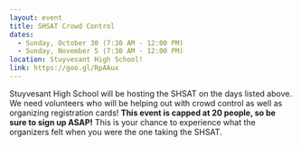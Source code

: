 ```yaml
---
layout: event
title: SHSAT Crowd Control
dates:
  - Sunday, October 30 (7:30 AM - 12:00 PM)
  - Sunday, November 5 (7:30 AM - 12:00 PM)
location: Stuyvesant High School!
link: https://goo.gl/RpAAux
---
```

Stuyvesant High School will be hosting the SHSAT on the days listed above. We need volunteers who will be helping out with crowd control as well as organizing registration cards! <b>This event is capped at 20 people, so be sure to sign up ASAP!</b> This is your chance to experience what the organizers felt when you were the one taking the SHSAT.
